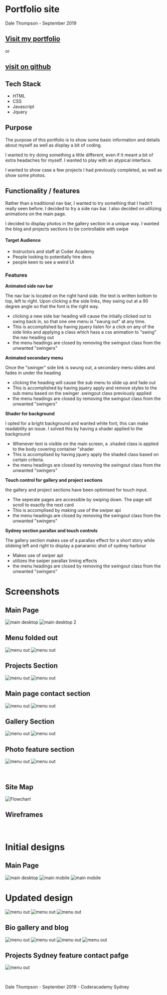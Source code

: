 <h1>Portfolio site</h1>
<p>Dale Thompson - September 2019</p>

<h2>  <a href = "http://www.sillygoosemobile.com">Visit my portfolio</a></h2>
  <p>or</p>
<h2>  <a href = "https://github.com/DBThompson713/bitcoin_to">visit on github</a></h2>

<div>

<h2>Tech Stack</h2>
<ul>
<li>HTML</li>
<li>CSS</li>
<li>Javascript</li>
<li>Jquery</li>
</ul>

</div>
  
<div>

<strong><h2>Purpose</h2></strong>

<p>The purpose of this portfolio is to show some basic information and details about myself as well as display a bit of coding.</p>

<p>I wanted to try doing something a little different, even if it meant a bit of extra headaches for myself. I wanted to play with an atypical interface.</p>

<p> I wanted to show case a few projects I had previously completed, as well as show some photos.</p>

<strong><h2>Functionality / features</h2></strong>

<p>Rather than a traditional nav bar, I wanted to try something that I hadn't really seen before. I decided to try a side nav bar. I also decided on utilizing animations on the main page.

<p>I decided to display photos in the gallery section in a unique way. I wanted the blog and projects sections to be controllable with swipe</p>
<h4>Target Audience</h4>
<ul>
<li>Instructors and staff at Coder Academy</li>
<li>People looking to potentially hire devs</li>
<li>people keen to see a weird UI</li>
</ul>

<h3>Features</h3>

<strong>Animated side nav bar</strong>

   <p> The nav bar is located on the right hand side. the text is written bottom to top, left to right. Upon clicking a the side links, they swing out at a 90 degree angle so that the font is the right way.
   <ul>
   <li>clicking a new side bar heading will cause the intially clicked out to swing back in, so that one one menu is "swung out" at any time.</li>
   <li>This is accomplished by having jquery listen for a click on any of the side links and applying a class which hass a css animation to "swing" the nav heading out</li>
   <li>the menu headings are closed by removing the swingout class from the unwanted "swingers"</li>
   </ul>

<strong>Animated secondary menu</strong>

   <p> Once the "swinger" side link is swung out, a secondary menu slides and fades in under the heading
   <ul>
   <li>clicking the heading will cause the sub menu to slide up and fade out</li>
   <li>This is accomplished by having jquery apply and remove styles to the sub menu based on the swinger .swingout class previously applied</li>
   <li>the menu headings are closed by removing the swingout class from the unwanted "swingers"</li>
   </ul>

<strong>Shader for background</strong>

<p> I opted for a bright background and wanted white font, this can make readability an issue. I solved this by having a shader applied to the background
   <ul>
   <li>Whenever text is visible on the main screen, a .shaded class is applied to the body covering container "shader</li>
   <li>This is accomplised by having jquery apply the shaded class based on certain criteria.</li>
   <li>the menu headings are closed by removing the swingout class from the unwanted "swingers"</li>
   </ul>

<strong>Touch control for gallery and project sections</strong>

<p> the gallery and project sections have been optimised for touch input.
   <ul>
   <li>The seperate pages are accessible by swiping down. The page will scroll to exactly the next card</li>
   <li>This is accomplised by making use of the swiper api</li>
   <li>the menu headings are closed by removing the swingout class from the unwanted "swingers"</li>
   </ul>

<strong>Sydney section parallax and touch controls</strong>

<p>The gallery section makes use of a parallax effect for a short story while slideing left and right to display a panaramic shot of sydney harbour
   <ul>
   <li>Makes use of swiper api</li>
   <li>utilizes the swiper parallax timing effects</li>
   <li>the menu headings are closed by removing the swingout class from the unwanted "swingers"</li>
   </ul>

<h1>Screenshots</h1>

<h2>Main Page</h2>

![main desktop](./docs/readme_files/screenshots/main.jpg)
![main desktop 2](./docs/readme_files/screenshots/scm-main-1.jpg)

<h2>Menu folded out</h2>

![menu out](./docs/readme_files/screenshots/sc-main-2.jpg)
![menu out](./docs/readme_files/screenshots/scm-main-2.jpg)

<h2>Projects Section</h2>

![menu out](./docs/readme_files/screenshots/sc-projects.jpg)
![menu out](./docs/readme_files/screenshots/scm-projects.jpg)

<h2>Main page contact section</h2>

![menu out](docs/readme_files/screenshots/sc-bio.jpg)
![menu out](docs/readme_files/screenshots/scm-bio.jpg)

<h2>Gallery Section</h2>

![menu out](docs/readme_files/screenshots/sc-gallery.jpg)
![menu out](docs/readme_files/screenshots/scm-gallery.jpg)

<h2>Photo feature section</h2>

![menu out](docs/readme_files/screenshots/sc-syd1.jpg)
![menu out](docs/readme_files/screenshots/scm-syd1.jpg)

</div>
<br />

<div>
<h2>Site Map</h2>

![Flowchart](./docs/readme_files/portfolio_flow_chart.jpg)
<br />

</div>

<div>

<h2>Wireframes</h2>
<br />

<h1>Initial designs</h1>
<h2>Main Page</h2>

![main desktop](./docs/readme_files/wireframes/original/main.jpg)
![main mobile](./docs/readme_files/wireframes/original/main_screen2.jpg)
![main mobile](./docs/readme_files/wireframes/original/main_mobile.jpg)

<h1>Updated design</h1>

![menu out](./docs/readme_files/wireframes/updated_style/main_mobile.jpg)
![menu out](./docs/readme_files/wireframes/updated_style/main.jpg)
![menu out](./docs/readme_files/wireframes/updated_style/main.jpg)

<h2>Bio gallery and blog</h2>

![menu out](./docs/readme_files/wireframes/updated_style/bio_gallery_blog.jpg)
![menu out](./docs/readme_files/wireframes/updated_style/bio.jpg)
![menu out](./docs/readme_files/wireframes/updated_style/gallery.jpg)
![menu out](./docs/readme_files/wireframes/updated_style/blogs.jpg)

<h2>Projects Sydney feature contact pafge</h2>

![menu out](./docs/readme_files/wireframes/updated_style/projects_sydney_contact_mobile.jpg)

</div>
<br />
<p>Dale Thompson - September 2019 - Coderacademy Sydney
